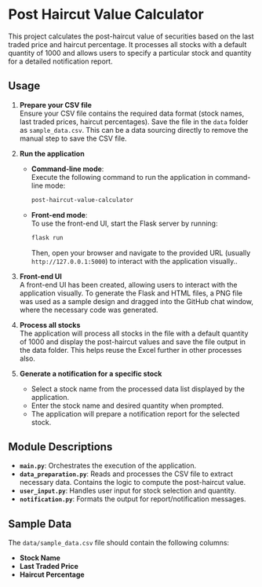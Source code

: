 # Post Haircut Value Calculator

This project calculates the post-haircut value of securities based on the last traded price and haircut percentage. It processes all stocks with a default quantity of 1000 and allows users to specify a particular stock and quantity for a detailed notification report.

## Usage

1. **Prepare your CSV file**  
   Ensure your CSV file contains the required data format (stock names, last traded prices, haircut percentages). Save the file in the `data` folder as `sample_data.csv`. This can be a data sourcing directly to remove the manual step to save the CSV file.

2. **Run the application**  
   - **Command-line mode**:  
     Execute the following command to run the application in command-line mode:
     ```bash
     post-haircut-value-calculator
     ```
   - **Front-end mode**:  
     To use the front-end UI, start the Flask server by running:
     ```bash
     flask run
     ```
     Then, open your browser and navigate to the provided URL (usually `http://127.0.0.1:5000`) to interact with the application visually..

3. **Front-end UI**  
   A front-end UI has been created, allowing users to interact with the application visually. To generate the Flask and HTML files, a PNG file was used as a sample design and dragged into the GitHub chat window, where the necessary code was generated.

4. **Process all stocks**  
   The application will process all stocks in the file with a default quantity of 1000 and display the post-haircut values and save the file output in the data folder. This helps reuse the Excel further in other processes also.

5. **Generate a notification for a specific stock**  
   - Select a stock name from the processed data list displayed by the application.  
   - Enter the stock name and desired quantity when prompted.  
   - The application will prepare a notification report for the selected stock.

## Module Descriptions

- **`main.py`**: Orchestrates the execution of the application.
- **`data_preparation.py`**: Reads and processes the CSV file to extract necessary data. Contains the logic to compute the post-haircut value.
- **`user_input.py`**: Handles user input for stock selection and quantity.
- **`notification.py`**: Formats the output for report/notification messages.

## Sample Data

The `data/sample_data.csv` file should contain the following columns:
- **Stock Name**
- **Last Traded Price**
- **Haircut Percentage**
